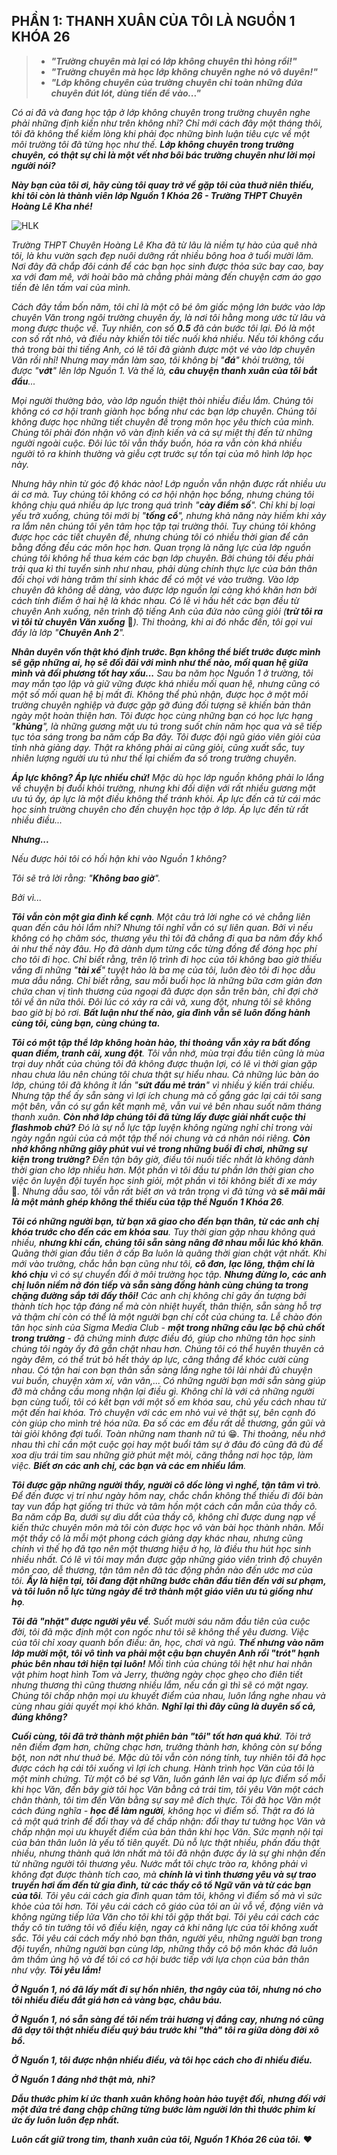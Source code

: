 ## PHẦN 1: THANH XUÂN CỦA TÔI LÀ NGUỒN 1 KHÓA 26

> - **_"Trường chuyên mà lại có lớp không chuyên thì hỏng rồi!"_**
> - **_"Trường chuyên mà học lớp không chuyên nghe nó vô duyên!"_**
> - **_"Lớp không chuyên của trường chuyên chỉ toàn những đứa chuyên đút lót, dùng tiền để vào..."_**

_Có ai đã và đang học tập ở lớp không chuyên trong trường chuyên nghe phải những định kiến như trên không nhỉ? Chỉ mới cách đây một tháng thôi, tôi đã không thể kiềm lòng khi phải đọc những bình luận tiêu cực về một môi trường tôi đã từng học như thế. **Lớp không chuyên trong trường chuyên, có thật sự chỉ là một vết nhơ bôi bác trường chuyên như lời mọi người nói?**_

**_Này bạn của tôi ơi, hãy cùng tôi quay trở về gặp tôi của thuở niên thiếu, khi tôi còn là thành viên lớp Nguồn 1 Khóa 26 - Trường THPT Chuyên Hoàng Lê Kha nhé!_**

![HLK](../img/image1.jpg)

_Trường THPT Chuyên Hoàng Lê Kha đã từ lâu là niềm tự hào của quê nhà tôi, là khu vườn sạch đẹp nuôi dưỡng rất nhiều bông hoa ở tuổi mười lăm. Nơi đây đã chắp đôi cánh để các bạn học sinh được thỏa sức bay cao, bay xa với đam mê, với hoài bão mà chẳng phải màng đến chuyện cơm áo gạo tiền đè lên tấm vai của mình._

_Cách đây tầm bốn năm, tôi chỉ là một cô bé ôm giấc mộng lớn bước vào lớp chuyên Văn trong ngôi trường chuyên ấy, là nơi tôi hằng mong ước từ lâu và mong được thuộc về. Tuy nhiên, con số **0.5** đã cản bước tôi lại. Đó là một con số rất nhỏ, và điều này khiến tôi tiếc nuối khá nhiều. Nếu tôi không cẩu thả trong bài thi tiếng Anh, có lẽ tôi đã giành được một vé vào lớp chuyên Văn rồi nhỉ! Nhưng may mắn làm sao, tôi không bị "**đá**" khỏi trường, tôi được "**vớt**" lên lớp Nguồn 1. Và thế là, **câu chuyện thanh xuân của tôi bắt đầu**..._

_Mọi người thường bảo, vào lớp nguồn thiệt thòi nhiều điều lắm. Chúng tôi không có cơ hội tranh giành học bổng như các bạn lớp chuyên. Chúng tôi không được học những tiết chuyên đề trong môn học yêu thích của mình. Chúng tôi phải đón nhận vô vàn định kiến và cả sự miệt thị đến từ những người ngoài cuộc. Đôi lúc tôi vẫn thấy buồn, hóa ra vẫn còn khá nhiều người tỏ ra khinh thường và giễu cợt trước sự tồn tại của mô hình lớp học này._

_Nhưng hãy nhìn từ góc độ khác nào! Lớp nguồn vẫn nhận được rất nhiều ưu ái cơ mà. Tuy chúng tôi không có cơ hội nhận học bổng, nhưng chúng tôi không chịu quá nhiều áp lực trong quá trình "**cày điểm số**". Chỉ khi bị loại yếu trở xuống, chúng tôi mới bị "**tống cổ**", nhưng khả năng này hiếm khi xảy ra lắm nên chúng tôi yên tâm học tập tại trường thôi. Tuy chúng tôi không được học các tiết chuyên đề, nhưng chúng tôi có nhiều thời gian để cân bằng đồng đều các môn học hơn. Quan trọng là năng lực của lớp nguồn chúng tôi không hề thua kém các bạn lớp chuyên. Bởi chúng tôi đều phải trải qua kì thi tuyển sinh như nhau, phải dùng chính thực lực của bản thân đối chọi với hàng trăm thí sinh khác để có một vé vào trường. Vào lớp chuyên đã không dễ dàng, vào được lớp nguồn lại càng khó khăn hơn bởi cách tính điểm ở hai hệ là khác nhau. Có lẽ vì hầu hết các bạn đều từ chuyên Anh xuống, nên trình độ tiếng Anh của đứa nào cũng giỏi (**trừ tôi ra vì tôi từ chuyên Văn xuống**_ 🥲*). Thi thoảng, khi ai đó nhắc đến, tôi gọi vui đấy là lớp "**Chuyên Anh 2**".*

_**Nhân duyên vốn thật khó định trước. Bạn không thể biết trước được mình sẽ gặp những ai, họ sẽ đối đãi với mình như thế nào, mối quan hệ giữa mình và đối phương tốt hay xấu...** Sau ba năm học Nguồn 1 ở trường, tôi may mắn tạo lập và giữ vững được khá nhiều mối quan hệ, nhưng cũng có một số mối quan hệ bị mất đi. Không thể phủ nhận, được học ở một môi trường chuyên nghiệp và được gặp gỡ đúng đối tượng sẽ khiến bản thân ngày một hoàn thiện hơn. Tôi được học cùng những bạn có học lực hạng "**khủng**", là những gương mặt ưu tú trong suốt chín năm học qua và sẽ tiếp tục tỏa sáng trong ba năm cấp Ba đây. Tôi được đội ngũ giáo viên giỏi của tỉnh nhà giảng dạy. Thật ra không phải ai cũng giỏi, cũng xuất sắc, tuy nhiên lượng người ưu tú như thế lại chiếm đa số trong trường chuyên._

_**Áp lực không? Áp lực nhiều chứ!** Mặc dù học lớp nguồn không phải lo lắng về chuyện bị đuổi khỏi trường, nhưng khi đối diện với rất nhiều gương mặt ưu tú ấy, áp lực là một điều không thể tránh khỏi. Áp lực đến cả từ cái mác học sinh trường chuyên cho đến chuyện học tập ở lớp. Áp lực đến từ rất nhiều điều..._

**_Nhưng..._**

_Nếu được hỏi tôi có hối hận khi vào Nguồn 1 không?_

_Tôi sẽ trả lời rằng: "**Không bao giờ**"._

_Bởi vì..._

_**Tôi vẫn còn một gia đình kề cạnh**. Một câu trả lời nghe có vẻ chẳng liên quan đến câu hỏi lắm nhỉ? Nhưng tôi nghĩ vẫn có sự liên quan. Bởi vì nếu không có họ chăm sóc, thương yêu thì tôi đã chẳng đi qua ba năm đầy khổ ải như thế này đâu. Họ đã dành dụm từng cắc từng đồng để đóng học phí cho tôi đi học. Chỉ biết rằng, trên lộ trình đi học của tôi không bao giờ thiếu vắng đi những "**tài xế**" tuyệt hảo là ba mẹ của tôi, luôn đèo tôi đi học dẫu mưa dẫu nắng. Chỉ biết rằng, sau mỗi buổi học là những bữa cơm giản đơn chứa chan vị tình thương của ngoại đã được dọn sẵn trên bàn, chỉ đợi chờ tôi về ăn nữa thôi. Đôi lúc có xảy ra cãi vã, xung đột, nhưng tôi sẽ không bao giờ bị bỏ rơi. **Bất luận như thế nào, gia đình vẫn sẽ luôn đồng hành cùng tôi, cùng bạn, cùng chúng ta.**_

_**Tôi có một tập thể lớp không hoàn hảo, thi thoảng vẫn xảy ra bất đồng quan điểm, tranh cãi, xung đột**. Tôi vẫn nhớ, mùa trại đầu tiên cũng là mùa trại duy nhất của chúng tôi đã không được thuận lợi, có lẽ vì thời gian gặp nhau chưa lâu nên chúng tôi chưa thật sự hiểu nhau. Cả những lúc bàn áo lớp, chúng tôi đã không ít lần "**sứt đầu mẻ trán**" vì nhiều ý kiến trái chiều. Nhưng tập thể ấy sẵn sàng vì lợi ích chung mà cố gắng gác lại cái tôi sang một bên, vẫn có sự gắn kết mạnh mẽ, vẫn vui vẻ bên nhau suốt năm tháng thanh xuân. **Còn nhớ lớp chúng tôi đã từng lấy được giải nhất cuộc thi flashmob chứ?** Đó là sự nỗ lực tập luyện không ngừng nghỉ chỉ trong vài ngày ngắn ngủi của cả một tập thể nói chung và cá nhân nói riêng. **Còn nhớ không những giây phút vui vẻ trong những buổi đi chơi, những sự kiện trong trường?** Đến tận bây giờ, điều tôi nuối tiếc nhất là không dành thời gian cho lớp nhiều hơn. Một phần vì tôi đầu tư phần lớn thời gian cho việc ôn luyện đội tuyển học sinh giỏi, một phần vì tôi không biết đi xe máy_ 🥲*. Nhưng dẫu sao, tôi vẫn rất biết ơn và trân trọng vì đã từng và **sẽ mãi mãi là một mảnh ghép không thể thiếu của tập thể Nguồn 1 Khóa 26**.*

_**Tôi có những người bạn, từ bạn xã giao cho đến bạn thân, từ các anh chị khóa trước cho đến các em khóa sau**. Tuy thời gian gặp nhau không quá nhiều, **nhưng khi cần, chúng tôi sẵn sàng nâng đỡ nhau mỗi lúc khó khăn**. Quãng thời gian đầu tiên ở cấp Ba luôn là quãng thời gian chật vật nhất. Khi mới vào trường, chắc hẳn bạn cũng như tôi, **cô đơn, lạc lõng, thậm chí là khó chịu** vì có sự chuyển đổi ở môi trường học tập. **Nhưng đừng lo, các anh chị luôn niềm nở đón tiếp và sẵn sàng đồng hành cùng chúng ta trong chặng đường sắp tới đấy thôi!** Các anh chị không chỉ gây ấn tượng bởi thành tích học tập đáng nể mà còn nhiệt huyết, thân thiện, sẵn sàng hỗ trợ và thậm chí còn có thể là một người bạn chí cốt của chúng ta. Lễ chào đón tân học sinh của Sigma Media Club - **một trong những câu lạc bộ chủ chốt trong trường** - đã chứng minh được điều đó, giúp cho những tân học sinh chúng tôi ngày ấy đã gắn chặt nhau hơn. Chúng tôi có thể huyên thuyên cả ngày đêm, có thể trút bỏ hết thảy áp lực, căng thẳng để khóc cười cùng nhau. Có tận hai con bạn thân sẵn sàng lắng nghe tôi lải nhải đủ chuyện vui buồn, chuyện xàm xí, vân vân,... Có những người bạn mới sẵn sàng giúp đỡ mà chẳng cầu mong nhận lại điều gì. Không chỉ là với cả những người bạn cùng tuổi, tôi có kết bạn với một số em khóa sau, chủ yếu cách nhau từ một đến hai khóa. Trò chuyện với các em nhỏ vui vẻ thật sự, bên cạnh đó còn giúp cho mình trẻ hóa nữa. Đa số các em đều rất dễ thương, gần gũi và tài giỏi không đợi tuổi. Toàn những nam thanh nữ tú_ 😁*. Thi thoảng, nếu nhớ nhau thì chỉ cần một cuộc gọi hay một buổi tâm sự ở đâu đó cũng đã đủ để xoa dịu trái tim sau những giờ phút mệt mỏi, căng thẳng nơi học tập, làm việc. **Biết ơn các anh chị, các bạn và các em nhiều lắm**.*

_**Tôi được gặp những người thầy, người cô dốc lòng vì nghề, tận tâm vì trò**. Để đến được vị trí như ngày hôm nay, chắc chắn không thể thiếu đi đôi bàn tay vun đắp hạt giống tri thức và tâm hồn một cách cần mẫn của thầy cô. Ba năm cấp Ba, dưới sự dìu dắt của thầy cô, không chỉ được dung nạp về kiến thức chuyên môn mà tôi còn được học vô vàn bài học thành nhân. Mỗi một thầy cô là mỗi một phong cách giảng dạy khác nhau, nhưng cũng chính vì thế họ đã tạo nên một thương hiệu ở họ, là điều thu hút học sinh nhiều nhất. Có lẽ vì tôi may mắn được gặp những giáo viên trình độ chuyên môn cao, dễ thương, tận tâm nên đã tác động phần nào đến ước mơ của tôi. **Ấy là hiện tại, tôi đang đặt những bước chân đầu tiên đến với sư phạm, và tôi luôn nỗ lực từng ngày để trở thành một giáo viên ưu tú giống như họ**._

_**Tôi đã "nhặt" được người yêu về**. Suốt mười sáu năm đầu tiên của cuộc đời, tôi đã mặc định một con ngốc như tôi sẽ không thể yêu đương. Việc của tôi chỉ xoay quanh bốn điều: ăn, học, chơi và ngủ. **Thế nhưng vào năm lớp mười một, tôi vô tình va phải một cậu bạn chuyên Anh rồi "trót" hạnh phúc bên nhau tới hiện tại luôn!** Mối tình của chúng tôi hệt như hai nhân vật phim hoạt hình Tom và Jerry, thường ngày chọc ghẹo cho điên tiết nhưng thương thì cũng thương nhiều lắm, nếu cần gì thì sẽ có mặt ngay. Chúng tôi chấp nhận mọi ưu khuyết điểm của nhau, luôn lắng nghe nhau và cùng nhau giải quyết mọi khó khăn. **Nghĩ lại thì đây cũng là duyên số cả, đúng không?**_

_**Cuối cùng, tôi đã trở thành một phiên bản "tôi" tốt hơn quá khứ**. Tôi trở nên điềm đạm hơn, chững chạc hơn, trưởng thành hơn, không còn sự bồng bột, non nớt như thuở bé. Mặc dù tôi vẫn còn nóng tính, tuy nhiên tôi đã học được cách hạ cái tôi xuống vì lợi ích chung. Hành trình học Văn của tôi là một minh chứng. Từ một cô bé sợ Văn, luôn gánh lên vai áp lực điểm số mỗi khi học Văn, đến bây giờ tôi học Văn bằng cả trái tim, tôi yêu Văn một cách chân thành, tôi tìm đến Văn bằng sự say mê đích thực. Tôi đã học Văn một cách đúng nghĩa - **học để làm người**, không học vì điểm số. Thật ra đó là cả một quá trình để đổi thay và để chấp nhận: đổi thay tư tưởng học Văn và chấp nhận mọi ưu khuyết điểm của bản thân khi học Văn. Sức mạnh nội tại của bản thân luôn là yếu tố tiên quyết. Dù nỗ lực thật nhiều, phấn đấu thật nhiều, nhưng thành quả lớn nhất mà tôi đã nhận được ấy là sự ghi nhận đến từ những người tôi thương yêu. Nước mắt tôi chực trào ra, không phải vì không đạt được thành tích cao, mà **chính là vì tình thương yêu và sự trao truyền hơi ấm đến từ gia đình, từ các thầy cô tổ Ngữ văn và từ các bạn của tôi**. Tôi yêu cái cách gia đình quan tâm tôi, không vì điểm số mà vì sức khỏe của tôi hơn. Tôi yêu cái cách cô giáo của tôi an ủi vỗ về, động viên và không ngừng tiếp lửa Văn cho tôi khi tôi gặp thất bại. Tôi yêu cái cách các thầy cô tin tưởng tôi vô điều kiện, ngay cả khi năng lực của tôi không xuất sắc. Tôi yêu cái cách mấy nhỏ bạn thân, người yêu, những người bạn trong đội tuyển, những người bạn cùng lớp, những thầy cô bộ môn khác đã luôn âm thầm ủng hộ và để tôi có cơ hội bước tiếp với lựa chọn của bản thân như vậy. **Tôi yêu lắm!**_

**_Ở Nguồn 1, nó đã lấy mất đi sự hồn nhiên, thơ ngây của tôi, nhưng nó cho tôi nhiều điều đắt giá hơn cả vàng bạc, châu báu._**

**_Ở Nguồn 1, nó sẵn sàng để tôi nếm trải hương vị đắng cay, nhưng nó cũng đã dạy tôi thật nhiều điều quý báu trước khi "thả" tôi ra giữa dòng đời xô bồ._**

**_Ở Nguồn 1, tôi được nhận nhiều điều, và tôi học cách cho đi nhiều điều._**

**_Ở Nguồn 1 đáng nhớ thật mà, nhỉ?_**

**_Dẫu thước phim kí ức thanh xuân không hoàn hảo tuyệt đối, nhưng đối với một đứa trẻ đang chập chững từng bước làm người lớn thì thước phim kí ức ấy luôn luôn đẹp nhất._**

**_Luôn cất giữ trong tim, thanh xuân của tôi, Nguồn 1 Khóa 26 của tôi._** ❤️
